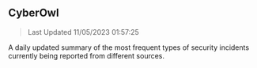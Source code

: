 ## CyberOwl 
> Last Updated 11/05/2023 01:57:25 


A daily updated summary of the most frequent types of security incidents currently being reported from different sources.

